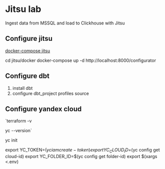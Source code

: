 # Jitsu lab

Ingest data from MSSQL and load to Clickhouse with Jitsu

## Configure jitsu
[docker-compose jitsu](https://classic.jitsu.com/docs/deployment/deploy-with-docker/docker-compose)

cd jitsu/docker
docker-compose up -d
http://localhost:8000/configurator 


## Configure dbt
1. install dbt
2. configure dbt_project profiles source

## Configure yandex cloud

`terraform -v

yc --version`

yc init

export YC_TOKEN=$(yc iam create-token)
export YC_CLOUD_ID=$(yc config get cloud-id)
export YC_FOLDER_ID=$(yc config get folder-id)
export $(xargs <.env)

